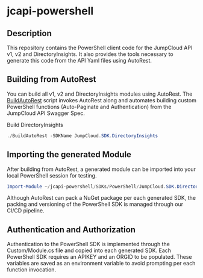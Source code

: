 # jcapi-powershell

## Description

This repository contains the PowerShell client  code for the JumpCloud API v1, v2 and DirectoryInsights. It also provides the tools necessary to generate this code from the API Yaml files using AutoRest.

## Building from AutoRest

You can build all v1, v2 and DirectoryInsights modules using AutoRest. The [BuildAutoRest](BuildAutoRest.ps1) script invokes AutoRest along and automates building custom PowerShell functions (Auto-Paginate and Authentication) from the JumpCloud API Swagger Spec.

Build DirectoryInsights

```powershell
./BuildAutoRest -SDKName JumpCloud.SDK.DirectoryInsights
```

## Importing the generated Module

After building from AutoRest, a generated module can be imported into your local PowerShell session for testing.

```powershell
Import-Module ~/jcapi-powershell/SDKs/PowerShell/JumpCloud.SDK.DirectoryInsights/JumpCloud.SDK.DirectoryInsights.psd1
```

Although AutoRest can pack a NuGet package per each generated SDK, the packing and versioning of the PowerShell SDK is managed through our CI/CD pipeline.

## Authentication and Authorization

Authentication to the PowerShell SDK is implemented through the Custom/Module.cs file and copied into each generated SDK. Each PowerShell SDK requires an APIKEY and an ORGID to be populated. These variables are saved as an environment variable to avoid prompting per each function invocation.
